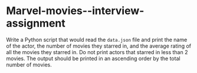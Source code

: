 # Marvel-movies--interview-assignment
Write a Python script that would read the `data.json` file and print the name of the actor, the number of movies they starred in, and the average rating of all the movies they starred in. Do not print actors that starred in less than 2 movies. The output should be printed in an ascending order by the total number of movies.
